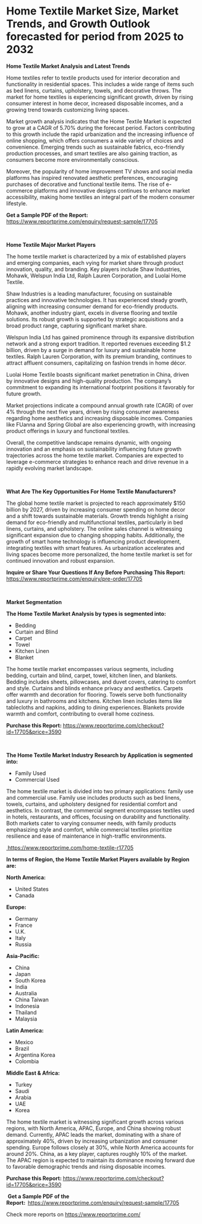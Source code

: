 <p><h1>Home Textile Market Size, Market Trends, and Growth Outlook forecasted for period from 2025 to 2032</h1></p><p><strong>Home Textile Market Analysis and Latest Trends</strong></p>
<p><p>Home textiles refer to textile products used for interior decoration and functionality in residential spaces. This includes a wide range of items such as bed linens, curtains, upholstery, towels, and decorative throws. The market for home textiles is experiencing significant growth, driven by rising consumer interest in home decor, increased disposable incomes, and a growing trend towards customizing living spaces.</p><p>Market growth analysis indicates that the Home Textile Market is expected to grow at a CAGR of 5.70% during the forecast period. Factors contributing to this growth include the rapid urbanization and the increasing influence of online shopping, which offers consumers a wide variety of choices and convenience. Emerging trends such as sustainable fabrics, eco-friendly production processes, and smart textiles are also gaining traction, as consumers become more environmentally conscious.</p><p>Moreover, the popularity of home improvement TV shows and social media platforms has inspired renovated aesthetic preferences, encouraging purchases of decorative and functional textile items. The rise of e-commerce platforms and innovative designs continues to enhance market accessibility, making home textiles an integral part of the modern consumer lifestyle.</p></p>
<p><strong>Get a Sample PDF of the Report:&nbsp;</strong> <a href="https://www.reportprime.com/enquiry/request-sample/17705?utm_campaign=2583&utm_medium=2&utm_source=Github&utm_content=ia&utm_term=18032025&utm_id=home-textile">https://www.reportprime.com/enquiry/request-sample/17705</a></p>
<p>&nbsp;</p>
<p><strong>Home Textile Major Market Players</strong></p>
<p><p>The home textile market is characterized by a mix of established players and emerging companies, each vying for market share through product innovation, quality, and branding. Key players include Shaw Industries, Mohawk, Welspun India Ltd, Ralph Lauren Corporation, and Luolai Home Textile.</p><p>Shaw Industries is a leading manufacturer, focusing on sustainable practices and innovative technologies. It has experienced steady growth, aligning with increasing consumer demand for eco-friendly products. Mohawk, another industry giant, excels in diverse flooring and textile solutions. Its robust growth is supported by strategic acquisitions and a broad product range, capturing significant market share.</p><p>Welspun India Ltd has gained prominence through its expansive distribution network and a strong export tradition. It reported revenues exceeding $1.2 billion, driven by a surge in demand for luxury and sustainable home textiles. Ralph Lauren Corporation, with its premium branding, continues to attract affluent consumers, capitalizing on fashion trends in home décor.</p><p>Luolai Home Textile boasts significant market penetration in China, driven by innovative designs and high-quality production. The company’s commitment to expanding its international footprint positions it favorably for future growth.</p><p>Market projections indicate a compound annual growth rate (CAGR) of over 4% through the next five years, driven by rising consumer awareness regarding home aesthetics and increasing disposable incomes. Companies like FUanna and Spring Global are also experiencing growth, with increasing product offerings in luxury and functional textiles.</p><p>Overall, the competitive landscape remains dynamic, with ongoing innovation and an emphasis on sustainability influencing future growth trajectories across the home textile market. Companies are expected to leverage e-commerce strategies to enhance reach and drive revenue in a rapidly evolving market landscape.</p></p>
<p>&nbsp;</p>
<p><strong>What Are The Key Opportunities For Home Textile Manufacturers?</strong></p>
<p><p>The global home textile market is projected to reach approximately $150 billion by 2027, driven by increasing consumer spending on home decor and a shift towards sustainable materials. Growth trends highlight a rising demand for eco-friendly and multifunctional textiles, particularly in bed linens, curtains, and upholstery. The online sales channel is witnessing significant expansion due to changing shopping habits. Additionally, the growth of smart home technology is influencing product development, integrating textiles with smart features. As urbanization accelerates and living spaces become more personalized, the home textile market is set for continued innovation and robust expansion.</p></p>
<p><strong>Inquire or Share Your Questions If Any Before Purchasing This Report:</strong> <a href="https://www.reportprime.com/enquiry/pre-order/17705?utm_campaign=2583&utm_medium=2&utm_source=Github&utm_content=ia&utm_term=18032025&utm_id=home-textile">https://www.reportprime.com/enquiry/pre-order/17705</a></p>
<p>&nbsp;</p>
<p><strong>Market Segmentation</strong></p>
<p><strong>The Home Textile Market Analysis by types is segmented into:</strong></p>
<p><ul><li>Bedding</li><li>Curtain and Blind</li><li>Carpet</li><li>Towel</li><li>Kitchen Linen</li><li>Blanket</li></ul></p>
<p><p>The home textile market encompasses various segments, including bedding, curtain and blind, carpet, towel, kitchen linen, and blankets. Bedding includes sheets, pillowcases, and duvet covers, catering to comfort and style. Curtains and blinds enhance privacy and aesthetics. Carpets offer warmth and decoration for flooring. Towels serve both functionality and luxury in bathrooms and kitchens. Kitchen linen includes items like tablecloths and napkins, adding to dining experiences. Blankets provide warmth and comfort, contributing to overall home coziness.</p></p>
<p><strong>Purchase this Report:&nbsp;</strong><a href="https://www.reportprime.com/checkout?id=17705&price=3590&utm_campaign=2583&utm_medium=2&utm_source=Github&utm_content=ia&utm_term=18032025&utm_id=home-textile">https://www.reportprime.com/checkout?id=17705&price=3590</a></p>
<p>&nbsp;</p>
<p><strong>The Home Textile Market Industry Research by Application is segmented into:</strong></p>
<p><ul><li>Family Used</li><li>Commercial Used</li></ul></p>
<p><p>The home textile market is divided into two primary applications: family use and commercial use. Family use includes products such as bed linens, towels, curtains, and upholstery designed for residential comfort and aesthetics. In contrast, the commercial segment encompasses textiles used in hotels, restaurants, and offices, focusing on durability and functionality. Both markets cater to varying consumer needs, with family products emphasizing style and comfort, while commercial textiles prioritize resilience and ease of maintenance in high-traffic environments.</p></p>
<p><a href="https://www.reportprime.com/home-textile-r17705?utm_campaign=2583&utm_medium=2&utm_source=Github&utm_content=ia&utm_term=18032025&utm_id=home-textile">&nbsp;https://www.reportprime.com/home-textile-r17705</a></p>
<p><strong>In terms of Region, the Home Textile Market Players available by Region are:</strong></p>
<p>
    <p> <strong> North America: </strong>
        <ul>
            <li>United States</li>
            <li>Canada</li>
        </ul>
        </p> 
    <p> <strong> Europe: </strong>
        <ul>
            <li>Germany</li>
            <li>France</li>
            <li>U.K.</li>
            <li>Italy</li>
            <li>Russia</li>
        </ul>
        </p> 
    <p> <strong> Asia-Pacific: </strong>
        <ul>
            <li>China</li>
            <li>Japan</li>
            <li>South Korea</li>
            <li>India</li>
            <li>Australia</li>
            <li>China Taiwan</li>
            <li>Indonesia</li>
            <li>Thailand</li>
            <li>Malaysia</li>
        </ul>
        </p> 
    <p> <strong> Latin America: </strong>
        <ul>
            <li>Mexico</li>
            <li>Brazil</li>
            <li>Argentina Korea</li>
            <li>Colombia</li>
        </ul>
        </p> 
    <p> <strong> Middle East & Africa: </strong>
        <ul>
            <li>Turkey</li>
            <li>Saudi</li>
            <li>Arabia</li>
            <li>UAE</li>
            <li>Korea</li>
        </ul>
    </p>
    </p>
<p><p>The home textile market is witnessing significant growth across various regions, with North America, APAC, Europe, and China showing robust demand. Currently, APAC leads the market, dominating with a share of approximately 40%, driven by increasing urbanization and consumer spending. Europe follows closely at 30%, while North America accounts for around 20%. China, as a key player, captures roughly 10% of the market. The APAC region is expected to maintain its dominance moving forward due to favorable demographic trends and rising disposable incomes.</p></p>
<p><strong>Purchase this Report: </strong><a href="https://www.reportprime.com/checkout?id=17705&price=3590&utm_campaign=2583&utm_medium=2&utm_source=Github&utm_content=ia&utm_term=18032025&utm_id=home-textile">https://www.reportprime.com/checkout?id=17705&price=3590</a></p>
<p>&nbsp;<strong>Get a Sample PDF of the Report:&nbsp;&nbsp;</strong><a href="https://www.reportprime.com/enquiry/request-sample/17705?utm_campaign=2583&utm_medium=2&utm_source=Github&utm_content=ia&utm_term=18032025&utm_id=home-textile">https://www.reportprime.com/enquiry/request-sample/17705</a></p>
<p><strong></strong></p>
<p>Check more reports on <a href="https://www.reportprime.com/?utm_campaign=2583&utm_medium=2&utm_source=Github&utm_content=ia&utm_term=18032025&utm_id=home-textile">https://www.reportprime.com/</a></p>